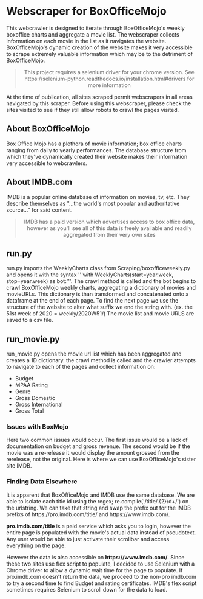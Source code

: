 # Webscraper for BoxOfficeMojo
This webcrawler is designed to iterate through BoxOfficeMojo's weekly boxoffice charts and aggregate a movie list. The webscraper collects information on each movie in the list as it navigates the website. BoxOfficeMojo's dynamic creation of the website makes it very accessible to scrape extremely valuable information which may be to the detriment of BoxOfficeMojo.

> <aside align="center">This project requires a selenium driver for your chrome version. See https://selenium-python.readthedocs.io/installation.html#drivers for more information</aside>

At the time of publication, all sites scraped permit webscrapers in all areas navigated by this scraper. Before using this webscraper, please check the sites visited to see if they still allow robots to crawl the pages visited.

## About BoxOfficeMojo
Box Office Mojo has a plethora of movie information; box office charts ranging from daily to yearly performances. The database structure from which they've 
dynamically created their website makes their information very accessible to webcrawlers. 

## About IMDB.com
IMDB is a popular online database of information on movies, tv, etc. They describe themselves as "...the world's most popular and authoritative source..." for said content. 

> <aside align="center">IMDB has a paid version which advertises access to box office data, however as you'll see all of this data is freely available and readily aggregated from their very own sites</aside>

## run.py
run.py imports the WeeklyCharts class from Scraping/boxofficeweekly.py and opens it with the syntax '''with WeeklyCharts(start=year.week, stop=year.week) as bot:'''. The crawl method is 
called and the bot begins to crawl BoxOfficeMojo weekly charts, aggregating a dictionary of movies and movieURLs. This dictionary is than transformed and concatenated onto a dataframe at the end of each page. To find the next page we use the structure of the website to alter what suffix we end the string with. (ex. the 51st week of 2020 = weekly/2020W51/) The movie list and movie URLS are saved to a csv file.

## run_movie.py
run_movie.py opens the movie url list which has been aggregated and creates a 1D dictionary.
the crawl method is called and the crawler attempts to navigate to each of the pages and collect information on:
* Budget
* MPAA Rating
* Genre
* Gross Domestic
* Gross International
* Gross Total

<h3>Issues with BoxMojo</h3>
Here two common issues would occur. The first issue would be a lack of documentation on budget and gross revenue. The second would be if the movie was a re-release it would display the amount grossed from the rerelease, not the original. Here is where we can use BoxOfficeMojo's sister site IMDB.

<h3>Finding Data Elsewhere</h3>
<p>It is apparent that BoxOfficeMojo and IMDB use the same database. We are able to isolate each title id using the regex; re.compile('/title/.{2}\d+/') on the urlstring. We can take that string and swap the prefix out for the IMDB prefixs of https://pro.imdb.com/title/ and https://www.imdb.com/.</p>

<p><strong>pro.imdb.com/title</strong> is a paid service which asks you to login, however the entire page is populated with the movie's actual data instead of pseudotext. Any user would be able to just activate their scrollbar and access everything on the page.</p>
<p>However the data is also accessible on <strong>https://www.imdb.com/</strong>. Since these two sites use flex script to populate, I decided to use Selenium with a Chrome driver to allow a dynamic wait time for the page to populate. If pro.imdb.com doesn't return the data, we proceed to the non-pro imdb.com to try a second time to find Budget and rating certificates. IMDB's flex script sometimes requires Selenium to scroll down for the data to load.</p>

